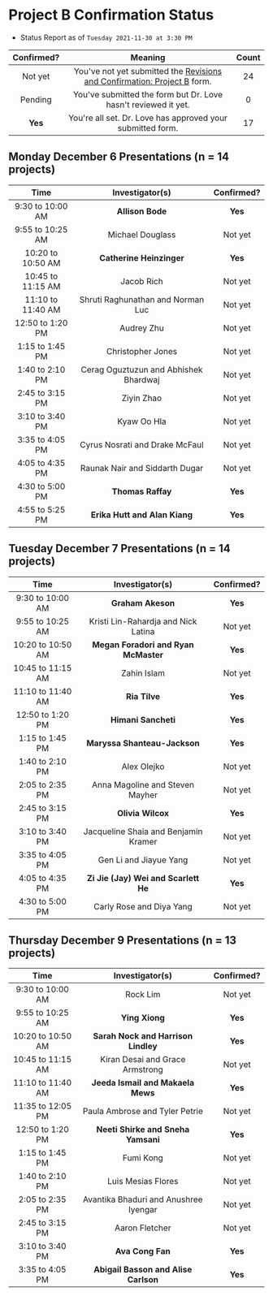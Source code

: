# Project B Confirmation Status 

- Status Report as of `Tuesday 2021-11-30 at 3:30 PM`

Confirmed? | Meaning | Count
:---: | :----: | :----:
Not yet | You've not yet submitted the [Revisions and Confirmation: Project B](https://bit.ly/431-2021-projectB-confirmation) form. | 24
Pending | You've submitted the form but Dr. Love hasn't reviewed it yet. | 0
**Yes** | You're all set. Dr. Love has approved your submitted form. | 17

## Monday December 6 Presentations (n = 14 projects)

Time | Investigator(s) | Confirmed?
:-------: | :---: | :---:
9:30 to 10:00 AM | **Allison Bode** | **Yes**
9:55 to 10:25 AM | Michael Douglass | Not yet
10:20 to 10:50 AM	| **Catherine Heinzinger** | **Yes**
10:45 to 11:15 AM	| Jacob Rich | Not yet
11:10 to 11:40 AM	| Shruti Raghunathan and Norman Luc | Not yet
12:50 to 1:20 PM	| Audrey Zhu | Not yet
1:15 to 1:45 PM	| Christopher Jones | Not yet
1:40 to 2:10 PM	| Cerag Oguztuzun and Abhishek Bhardwaj | Not yet
2:45 to 3:15 PM |	Ziyin Zhao | Not yet
3:10 to 3:40 PM	| Kyaw Oo Hla | Not yet
3:35 to 4:05 PM	| Cyrus Nosrati and Drake McFaul | Not yet
4:05 to 4:35 PM	| Raunak Nair and Siddarth Dugar | Not yet
4:30 to 5:00 PM	| **Thomas Raffay** | **Yes**
4:55 to 5:25 PM	| **Erika Hutt and Alan Kiang** | **Yes**

## Tuesday December 7 Presentations (n = 14 projects)

Time | Investigator(s) | Confirmed?
:-------: | :---: | :---:
9:30 to 10:00 AM	| **Graham Akeson** | **Yes**
9:55 to 10:25 AM	 | Kristi Lin-Rahardja and Nick Latina | Not yet
10:20 to 10:50 AM	| **Megan Foradori and Ryan McMaster** | **Yes**
10:45 to 11:15 AM	| Zahin Islam | Not yet
11:10 to 11:40 AM	| **Ria Tilve** | **Yes**
12:50 to 1:20 PM	|	**Himani Sancheti** | **Yes**
1:15 to 1:45 PM	|	**Maryssa Shanteau-Jackson** | **Yes**
1:40 to 2:10 PM	|	Alex Olejko | Not yet
2:05 to 2:35 PM	| Anna Magoline and Steven Mayher | Not yet
2:45 to 3:15 PM	|	**Olivia Wilcox** | **Yes**
3:10 to 3:40 PM	| Jacqueline Shaia and Benjamin Kramer | Not yet
3:35 to 4:05 PM	|	Gen Li and Jiayue Yang | Not yet
4:05 to 4:35 PM	|	**Zi Jie (Jay) Wei and Scarlett He** | **Yes**
4:30 to 5:00 PM	|	Carly Rose and Diya Yang | Not yet

## Thursday December 9 Presentations (n = 13 projects)

Time | Investigator(s) | Confirmed?
:-------: | :---: | :---:
9:30 to 10:00 AM	| Rock Lim | Not yet
9:55 to 10:25 AM	| **Ying Xiong** | **Yes**
10:20 to 10:50 AM	| **Sarah Nock and Harrison Lindley** | **Yes**
10:45 to 11:15 AM	| Kiran Desai and Grace Armstrong | Not yet
11:10 to 11:40 AM	| **Jeeda Ismail and Makaela Mews** | **Yes**
11:35 to 12:05 PM	| Paula Ambrose and Tyler Petrie | Not yet
12:50 to 1:20 PM	| **Neeti Shirke and Sneha Yamsani** | **Yes**
1:15 to 1:45 PM	| Fumi Kong | Not yet
1:40 to 2:10 PM	| Luis Mesias Flores | Not yet
2:05 to 2:35 PM	| Avantika Bhaduri and Anushree Iyengar | Not yet
2:45 to 3:15 PM	| Aaron Fletcher | Not yet
3:10 to 3:40 PM	| **Ava Cong Fan** | **Yes**
3:35 to 4:05 PM	| **Abigail Basson and Alise Carlson** | **Yes**

